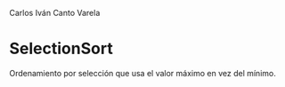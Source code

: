 Carlos Iván Canto Varela

# SelectionSort

Ordenamiento por selección que usa el valor máximo en vez del mínimo.
